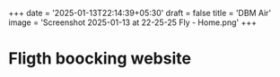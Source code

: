 +++
date = '2025-01-13T22:14:39+05:30'
draft = false
title = 'DBM Air'
image = 'Screenshot 2025-01-13 at 22-25-25 Fly - Home.png'
+++

# Fligth boocking website